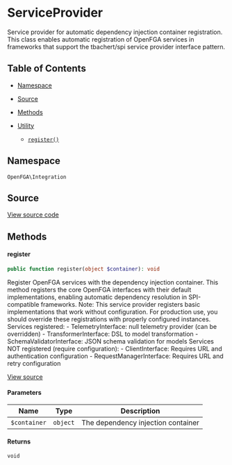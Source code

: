 # ServiceProvider

Service provider for automatic dependency injection container registration. This class enables automatic registration of OpenFGA services in frameworks that support the tbachert/spi service provider interface pattern.

## Table of Contents

* [Namespace](#namespace)
* [Source](#source)
* [Methods](#methods)

* [Utility](#utility)
    * [`register()`](#register)

## Namespace

`OpenFGA\Integration`

## Source

[View source code](https://github.com/evansims/openfga-php/blob/main/src/Integration/ServiceProvider.php)

## Methods

#### register

```php
public function register(object $container): void

```

Register OpenFGA services with the dependency injection container. This method registers the core OpenFGA interfaces with their default implementations, enabling automatic dependency resolution in SPI-compatible frameworks. Note: This service provider registers basic implementations that work without configuration. For production use, you should override these registrations with properly configured instances. Services registered: - TelemetryInterface: null telemetry provider (can be overridden) - TransformerInterface: DSL to model transformation - SchemaValidatorInterface: JSON schema validation for models Services NOT registered (require configuration): - ClientInterface: Requires URL and authentication configuration - RequestManagerInterface: Requires URL and retry configuration

[View source](https://github.com/evansims/openfga-php/blob/main/src/Integration/ServiceProvider.php#L46)

#### Parameters

| Name         | Type     | Description                        |
| ------------ | -------- | ---------------------------------- |
| `$container` | `object` | The dependency injection container |

#### Returns

`void`
